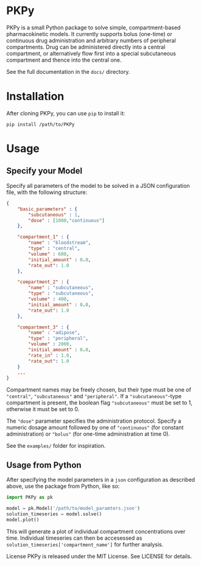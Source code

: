 # PKPy

PKPy is a small Python package to solve simple, compartment-based pharmacokinetic models. It currently supports bolus (one-time) or continuous drug administration and arbitrary numbers of peripheral compartments. Drug can be administered directly into a central compartment, or alternatively flow first into a special subcutaneous compartment and thence into the central one.

See the full documentation in the `docs/` directory.

# Installation
After cloning PKPy, you can use `pip` to install it:

`pip install /path/to/PKPy`

# Usage

## Specify your Model
Specify all parameters of the model to be solved in a JSON configuration file, with the following structure:

```json
{
    "basic_parameters" : {
        "subcutaneous" : 1,
        "dose" : [1000,"continuous"]
    },

    "compartment_1" : {
        "name" : "bloodstream",
        "type" : "central",
        "volume" : 600,
        "initial_amount" : 0.0,
        "rate_out": 1.0
    },

    "compartment_2" : {
        "name" : "subcutaneous",
        "type" : "subcutaneous",
        "volume" : 400,
        "initial_amount" : 0.0,
        "rate_out": 1.0
    },

    "compartment_3" : {
        "name" : "adipose",
        "type" : "peripheral",
        "volume" : 2000,
        "initial_amount" : 0.0,
        "rate_in" : 1.0,
        "rate_out": 1.0
    }
    ...
}
```

Compartment names may be freely chosen, but their type must be one of `"central"`, `"subcutaneous"` and `"peripheral"`. 
If a `"subcutaneous"`-type compartment is present, the boolean flag `"subcutaneous"` must be set to 1, otherwise it must be set to 0.

The `"dose"` parameter specifies the administration protocol. Specify a numeric dosage amount followed by one of `"continuous"` (for constant administration) or `"bolus"` (for one-time administration at time 0).

See the `examples/` folder for inspiration.

## Usage from Python

After specifying the model parameters in a `json` configuration as described above, use the package from Python, like so:

```python
import PKPy as pk

model = pk.Model('/path/to/model_paramters.json')
solution_timeseries = model.solve()
model.plot()
```

This will generate a plot of individual compartment concentrations over time. Individual timeseries can then be accesessed as `solution_timeseries['compartment_name']` for further analysis.

License
PKPy is released under the MIT License. See LICENSE for details.